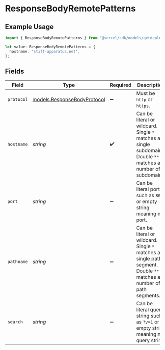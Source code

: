 # ResponseBodyRemotePatterns

## Example Usage

```typescript
import { ResponseBodyRemotePatterns } from "@vercel/sdk/models/getdeploymentop.js";

let value: ResponseBodyRemotePatterns = {
  hostname: "stiff-apparatus.net",
};
```

## Fields

| Field                                                                                                                  | Type                                                                                                                   | Required                                                                                                               | Description                                                                                                            |
| ---------------------------------------------------------------------------------------------------------------------- | ---------------------------------------------------------------------------------------------------------------------- | ---------------------------------------------------------------------------------------------------------------------- | ---------------------------------------------------------------------------------------------------------------------- |
| `protocol`                                                                                                             | [models.ResponseBodyProtocol](../models/responsebodyprotocol.md)                                                       | :heavy_minus_sign:                                                                                                     | Must be `http` or `https`.                                                                                             |
| `hostname`                                                                                                             | *string*                                                                                                               | :heavy_check_mark:                                                                                                     | Can be literal or wildcard. Single `*` matches a single subdomain. Double `**` matches any number of subdomains.       |
| `port`                                                                                                                 | *string*                                                                                                               | :heavy_minus_sign:                                                                                                     | Can be literal port such as `8080` or empty string meaning no port.                                                    |
| `pathname`                                                                                                             | *string*                                                                                                               | :heavy_minus_sign:                                                                                                     | Can be literal or wildcard. Single `*` matches a single path segment. Double `**` matches any number of path segments. |
| `search`                                                                                                               | *string*                                                                                                               | :heavy_minus_sign:                                                                                                     | Can be literal query string such as `?v=1` or empty string meaning no query string.                                    |